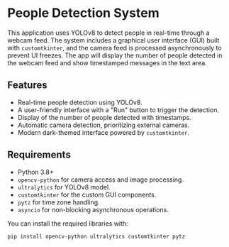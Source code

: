 # People Detection System

This application uses YOLOv8 to detect people in real-time through a webcam feed. The system includes a graphical user interface (GUI) built with `customtkinter`, and the camera feed is processed asynchronously to prevent UI freezes. The app will display the number of people detected in the webcam feed and show timestamped messages in the text area.

## Features

- Real-time people detection using YOLOv8.
- A user-friendly interface with a "Run" button to trigger the detection.
- Display of the number of people detected with timestamps.
- Automatic camera detection, prioritizing external cameras.
- Modern dark-themed interface powered by `customtkinter`.

## Requirements

- Python 3.8+
- `opencv-python` for camera access and image processing.
- `ultralytics` for YOLOv8 model.
- `customtkinter` for the custom GUI components.
- `pytz` for time zone handling.
- `asyncio` for non-blocking asynchronous operations.

You can install the required libraries with:

```bash
pip install opencv-python ultralytics customtkinter pytz

